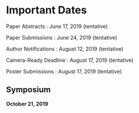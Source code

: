 # Important Dates

Paper Abstracts
: June 17, 2019 (tentative)

Paper Submissions
: June 24, 2019 (tentative)

Author Notifications
: August 12, 2019 (tentative)

Camera-Ready Deadline
: August 17, 2019 (tentative)

Poster Submissions
: August 17, 2019 (tentative)

## Symposium

**October 21, 2019**
